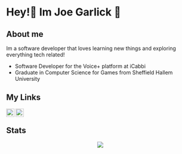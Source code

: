 # Hey!👋 Im Joe Garlick 🧄

## About me

Im a software developer that loves learning new things and exploring everything tech related!

- Software Developer for the Voice+ platform at iCabbi
- Graduate in Computer Science for Games from Sheffield Hallem University

## My Links

<a href="https://www.linkedin.com/in/joe-garlick-b8b8b1117/">
  <img align="left" alt="Joe Garlicks's LinkedIn" width="22px" src="https://raw.githubusercontent.com/peterthehan/peterthehan/master/assets/linkedin.svg" />
</a>
<a href="https://garlickbread.com/">
  <img align="left" alt="Joe Garlicks's Website" width="22px" src="https://garlickbread.com/wp-content/uploads/2021/05/garlicklogo.png" />
</a>
<br>

## Stats

<p align="center"> <img src="https://github-readme-stats.vercel.app/api?username=jcbjoe&count_private=true&show_icons=true&theme=gotham" /> </p>
